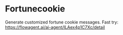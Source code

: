 # Fortunecookie
Generate customized fortune cookie messages.
Fast try: https://flowagent.ai/ai-agent/ILAex4p1C7Xc/detail
